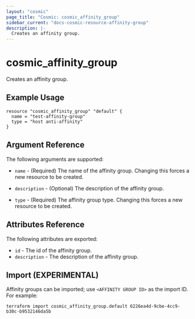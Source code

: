 ```yaml
---
layout: "cosmic"
page_title: "Cosmic: cosmic_affinity_group"
sidebar_current: "docs-cosmic-resource-affinity-group"
description: |-
  Creates an affinity group.
---
```


# cosmic_affinity_group

Creates an affinity group.

## Example Usage

```hcl
resource "cosmic_affinity_group" "default" {
  name = "test-affinity-group"
  type = "host anti-affinity"
}
```

## Argument Reference

The following arguments are supported:

* `name` - (Required) The name of the affinity group. Changing this
    forces a new resource to be created.

* `description` - (Optional) The description of the affinity group.

* `type` - (Required) The affinity group type. Changing this
    forces a new resource to be created.

## Attributes Reference

The following attributes are exported:

* `id` - The id of the affinity group.
* `description` - The description of the affinity group.

## Import (EXPERIMENTAL)

Affinity groups can be imported; use `<AFFINITY GROUP ID>` as the import ID. For
example:

```shell
terraform import cosmic_affinity_group.default 6226ea4d-9cbe-4cc9-b30c-b9532146da5b
```
